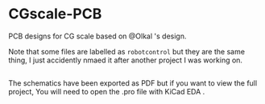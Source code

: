# CGscale-PCB
PCB designs for CG scale based on @Olkal 's design.

Note that some files are labelled as `robotcontrol` but they are the same thing, I just accidently nmaed it after another project I was working on.

##
The schematics have been exported as PDF but if you want to view the full project, You will need to open the .pro file with KiCad EDA .
##
